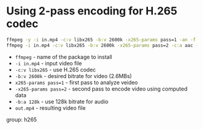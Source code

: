 # Using 2-pass encoding for H.265 codec

```bash
ffmpeg -y -i in.mp4 -c:v libx265 -b:v 2600k -x265-params pass=1 -an -f null /dev/null && \
ffmpeg -i in.mp4 -c:v libx265 -b:v 2600k -x265-params pass=2 -c:a aac -b:a 128k out.mp4
```

- `ffmpeg` - name of the package to install
- `-i in.mp4` - input video file
- `-c:v libx265` - use H.265 codec
- `-b:v 2600k` - desired bitrate for video (2.6MBs)
- `x265-params pass=1` - first pass to analyze veideo
- `-x265-params pass=2` - second pass to encode video using computed data
- `-b:a 128k` - use 128k bitrate for audio
- `out.mp4` - resulting video file

group: h265


